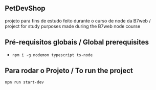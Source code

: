 ## PetDevShop

projeto para fins de estudo feito durante o curso de node da B7web / project for study purposes made during the B7web node course

## Pré-requisitos globais / Global prerequisites
- `npm i -g nodemon typescript ts-node`
## Para rodar o Projeto / To run the project

`npm run start-dev`
